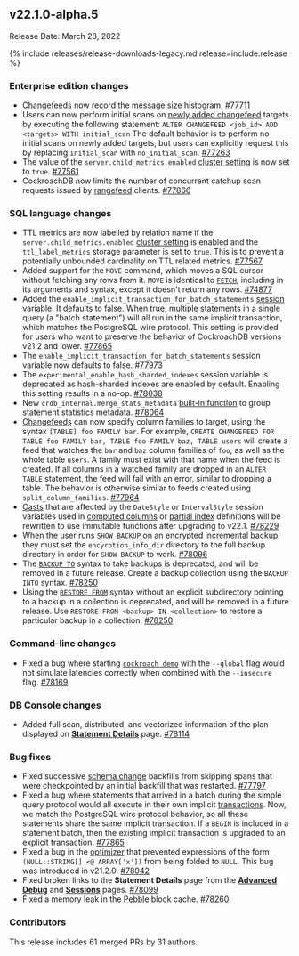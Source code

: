 ## v22.1.0-alpha.5

Release Date: March 28, 2022

{% include releases/release-downloads-legacy.md release=include.release %}

<h3 id="v22-1-0-alpha-5-enterprise-edition-changes">Enterprise edition changes</h3>

- [Changefeeds](https://www.cockroachlabs.com/docs/v22.1/monitor-and-debug-changefeeds) now record the message size histogram. [#77711][#77711]
- Users can now perform initial scans on [newly added changefeed](https://www.cockroachlabs.com/docs/v22.1/alter-changefeed) targets by executing the following statement:  `ALTER CHANGEFEED <job_id> ADD <targets> WITH initial_scan`
    The default behavior is to perform no initial scans on newly added targets, but users can explicitly request this by replacing `initial_scan` with `no_initial_scan`. [#77263][#77263]
- The value of the `server.child_metrics.enabled` [cluster setting](https://www.cockroachlabs.com/docs/v22.1/cluster-settings) is now set to `true`. [#77561][#77561]
- CockroachDB now limits the number of concurrent catchup scan requests issued by [rangefeed](https://www.cockroachlabs.com/docs/v22.1/create-and-configure-changefeeds#enable-rangefeeds) clients. [#77866][#77866]

<h3 id="v22-1-0-alpha-5-sql-language-changes">SQL language changes</h3>

- TTL metrics are now labelled by relation name if the `server.child_metrics.enabled` [cluster setting](https://www.cockroachlabs.com/docs/v22.1/cluster-settings) is enabled and the `ttl_label_metrics` storage parameter is set to `true`. This is to prevent a potentially unbounded cardinality on TTL related metrics. [#77567][#77567]
- Added support for the `MOVE` command, which moves a SQL cursor without fetching any rows from it. `MOVE` is identical to [`FETCH`](https://www.cockroachlabs.com/docs/v22.1/limit-offset), including in its arguments and syntax, except it doesn't return any rows. [#74877][#74877]
- Added the `enable_implicit_transaction_for_batch_statements` [session variable](https://www.cockroachlabs.com/docs/v22.1/set-vars). It defaults to false. When true, multiple statements in a single query (a "batch statement") will all run in the same implicit transaction, which matches the PostgreSQL wire protocol. This setting is provided for users who want to preserve the behavior of CockroachDB versions v21.2 and lower. [#77865][#77865]
- The `enable_implicit_transaction_for_batch_statements` session variable now defaults to false. [#77973][#77973]
- The `experimental_enable_hash_sharded_indexes` session variable is deprecated as hash-sharded indexes are enabled by default. Enabling this setting results in a no-op. [#78038][#78038]
- New `crdb_internal.merge_stats_metadata` [built-in function](https://www.cockroachlabs.com/docs/v22.1/functions-and-operators#built-in-functions) to group statement statistics metadata. [#78064][#78064]
- [Changefeeds](https://www.cockroachlabs.com/docs/v22.1/changefeeds-on-tables-with-column-families) can now specify column families to target, using the syntax `[TABLE] foo FAMILY bar`. For example, `CREATE CHANGEFEED FOR TABLE foo FAMILY bar, TABLE foo FAMILY baz, TABLE users` will create a feed that watches the `bar` and `baz` column families of `foo`, as well as the whole table `users`. A family must exist with that name when the feed is created. If all columns in a watched family are dropped in an `ALTER TABLE` statement, the feed will fail with an error, similar to dropping a table. The behavior is otherwise similar to feeds created using `split_column_families`. [#77964][#77964]
- [Casts](https://www.cockroachlabs.com/docs/v22.1/data-types#data-type-conversions-and-casts) that are affected by the `DateStyle` or `IntervalStyle` session variables used in [computed columns](https://www.cockroachlabs.com/docs/v22.1/computed-columns) or [partial index](https://www.cockroachlabs.com/docs/v22.1/partial-indexes) definitions will be rewritten to use immutable functions after upgrading to v22.1. [#78229][#78229]
- When the user runs [`SHOW BACKUP`](https://www.cockroachlabs.com/docs/v22.1/show-backup) on an encrypted incremental backup, they must set the `encyrption_info_dir` directory to the full backup directory in order for `SHOW BACKUP` to work. [#78096][#78096]
- The [`BACKUP TO`](https://www.cockroachlabs.com/docs/v22.1/backup) syntax to take backups is deprecated, and will be removed in a future release. Create a backup collection using the `BACKUP INTO` syntax. [#78250][#78250]
- Using the [`RESTORE FROM`](https://www.cockroachlabs.com/docs/v22.1/restore) syntax without an explicit subdirectory pointing to a backup in a collection is deprecated, and will be removed in a future release. Use `RESTORE FROM <backup> IN <collection>` to restore a particular backup in a collection. [#78250][#78250]

<h3 id="v22-1-0-alpha-5-command-line-changes">Command-line changes</h3>

- Fixed a bug where starting [`cockroach demo`](https://www.cockroachlabs.com/docs/v22.1/cockroach-demo) with the `--global` flag would not simulate latencies correctly when combined with the `--insecure` flag. [#78169][#78169]

<h3 id="v22-1-0-alpha-5-db-console-changes">DB Console changes</h3>

- Added full scan, distributed, and vectorized information of the plan displayed on [**Statement Details**](https://www.cockroachlabs.com/docs/v22.1/ui-statements-page#statement-details-page) page. [#78114][#78114]

<h3 id="v22-1-0-alpha-5-bug-fixes">Bug fixes</h3>

- Fixed successive [schema change](https://www.cockroachlabs.com/docs/v22.1/online-schema-changes) backfills from skipping spans that were checkpointed by an initial backfill that was restarted. [#77797][#77797]
- Fixed a bug where statements that arrived in a batch during the simple query protocol would all execute in their own implicit [transactions](https://www.cockroachlabs.com/docs/v22.1/transactions). Now, we match the PostgreSQL wire protocol behavior, so all these statements share the same implicit transaction. If a `BEGIN` is included in a statement batch, then the existing implicit transaction is upgraded to an explicit transaction. [#77865][#77865]
- Fixed a bug in the [optimizer](https://www.cockroachlabs.com/docs/v22.1/cost-based-optimizer) that prevented expressions of the form `(NULL::STRING[] <@ ARRAY['x'])` from being folded to `NULL`. This bug was introduced in v21.2.0. [#78042][#78042]
- Fixed broken links to the **Statement Details** page from the [**Advanced Debug**](https://www.cockroachlabs.com/docs/v22.1/ui-debug-pages) and [**Sessions**](https://www.cockroachlabs.com/docs/v22.1/ui-sessions-page) pages. [#78099][#78099]
- Fixed a memory leak in the [Pebble](https://www.cockroachlabs.com/docs/v22.1/architecture/storage-layer#pebble) block cache. [#78260][#78260]

<h3 id="v22-1-0-alpha-5-contributors">Contributors</h3>

This release includes 61 merged PRs by 31 authors.

[#74877]: https://github.com/cockroachdb/cockroach/pull/74877
[#77263]: https://github.com/cockroachdb/cockroach/pull/77263
[#77561]: https://github.com/cockroachdb/cockroach/pull/77561
[#77567]: https://github.com/cockroachdb/cockroach/pull/77567
[#77711]: https://github.com/cockroachdb/cockroach/pull/77711
[#77797]: https://github.com/cockroachdb/cockroach/pull/77797
[#77865]: https://github.com/cockroachdb/cockroach/pull/77865
[#77866]: https://github.com/cockroachdb/cockroach/pull/77866
[#77964]: https://github.com/cockroachdb/cockroach/pull/77964
[#77973]: https://github.com/cockroachdb/cockroach/pull/77973
[#78038]: https://github.com/cockroachdb/cockroach/pull/78038
[#78042]: https://github.com/cockroachdb/cockroach/pull/78042
[#78064]: https://github.com/cockroachdb/cockroach/pull/78064
[#78096]: https://github.com/cockroachdb/cockroach/pull/78096
[#78099]: https://github.com/cockroachdb/cockroach/pull/78099
[#78114]: https://github.com/cockroachdb/cockroach/pull/78114
[#78169]: https://github.com/cockroachdb/cockroach/pull/78169
[#78229]: https://github.com/cockroachdb/cockroach/pull/78229
[#78249]: https://github.com/cockroachdb/cockroach/pull/78249
[#78250]: https://github.com/cockroachdb/cockroach/pull/78250
[#78260]: https://github.com/cockroachdb/cockroach/pull/78260
